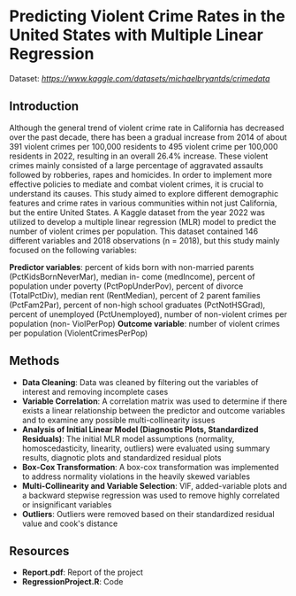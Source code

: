# Predicting Violent Crime Rates in the United States with Multiple Linear Regression
Dataset: *https://www.kaggle.com/datasets/michaelbryantds/crimedata*

## Introduction
Although the general trend of violent crime rate in California has decreased over the past decade, there has been a gradual increase from 2014 of about 391 violent crimes per 100,000 residents to 495 violent crime per 100,000 residents in 2022, resulting in an overall 26.4% increase. These violent crimes mainly consisted of a large percentage of aggravated assaults followed by robberies, rapes and homicides. In order to implement more effective policies to mediate and combat violent crimes, it is crucial to understand its causes. This study aimed to explore different demographic features and crime rates in various communities within not just California, but the entire United States. A Kaggle dataset from the year 2022 was utilized to develop a multiple linear regression (MLR) model to predict the number of violent crimes per population. This dataset contained 146 different variables and 2018 observations (n = 2018), but this study mainly focused on the following variables:

**Predictor variables**: percent of kids born with non-married parents (PctKidsBornNeverMar), median in- come (medIncome), percent of population under poverty (PctPopUnderPov), percent of divorce (TotalPctDiv), median rent (RentMedian), percent of 2 parent families (PctFam2Par), percent of non-high school graduates (PctNotHSGrad), percent of unemployed (PctUnemployed), number of non-violent crimes per population (non- ViolPerPop)
**Outcome variable**: number of violent crimes per population (ViolentCrimesPerPop)

## Methods
- **Data Cleaning**: Data was cleaned by filtering out the variables of interest and removing incomplete cases
- **Variable Correlation**: A correlation matrix was used to determine if there exists a linear relationship between the predictor and outcome variables and to examine any possible multi-collinearity issues
- **Analysis of Initial Linear Model (Diagnostic Plots, Standardized Residuals)**: The initial MLR model assumptions (normality, homoscedasticity, linearity, outliers) were evaluated using summary results, diagnotic plots and standardized residual plots 
- **Box-Cox Transformation**: A box-cox transformation was implemented to address normality violations in the heavily skewed variables
- **Multi-Collinearity and Variable Selection**: VIF, added-variable plots and a backward stepwise regression was used to remove highly correlated or insignificant variables
- **Outliers**: Outliers were removed based on their standardized residual value and cook's distance

## Resources
- **Report.pdf**: Report of the project
- **RegressionProject.R**: Code 
